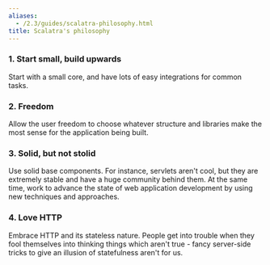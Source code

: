 ```yaml
---
aliases:
  - /2.3/guides/scalatra-philosophy.html
title: Scalatra's philosophy
---
```


### 1. Start small, build upwards

Start with a small core, and have lots of easy integrations for common tasks.

### 2. Freedom

Allow the user freedom to choose whatever structure and libraries make the most sense for the application being built.

### 3. Solid, but not stolid

Use solid base components. For instance, servlets aren't cool, but they are
extremely stable and have a huge community behind them. At the same time, work
to advance the state of web application development by using new techniques
and approaches.

### 4. Love HTTP

Embrace HTTP and its stateless nature. People get into trouble when they fool themselves into thinking things which aren't true - fancy server-side tricks to give an illusion of statefulness aren't for us.
